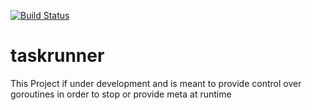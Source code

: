 [![Build Status](https://travis-ci.org/soniabhishek/taskrunner.svg?branch=master)](https://travis-ci.org/soniabhishek/taskrunner)

# taskrunner
This Project if under development and is meant to provide control over goroutines in order to stop or provide meta at runtime

